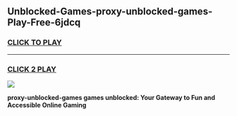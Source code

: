 
## Unblocked-Games-proxy-unblocked-games-Play-Free-6jdcq
<h3>
<a href="https://premium76.site?title=proxy-unblocked-games&ref=18A1">CLICK TO PLAY</a></h3>
<hr>

<h3>
<a href="https://premium76.site?title=proxy-unblocked-games&ref=18A1">CLICK 2 PLAY</a>
  
</h3>

<a href="https://premium76.site?title=proxy-unblocked-games&ref=18A1"><img src="https://clearcache.store/games.png"></a>


**proxy-unblocked-games games unblocked: Your Gateway to Fun and Accessible Online Gaming**
